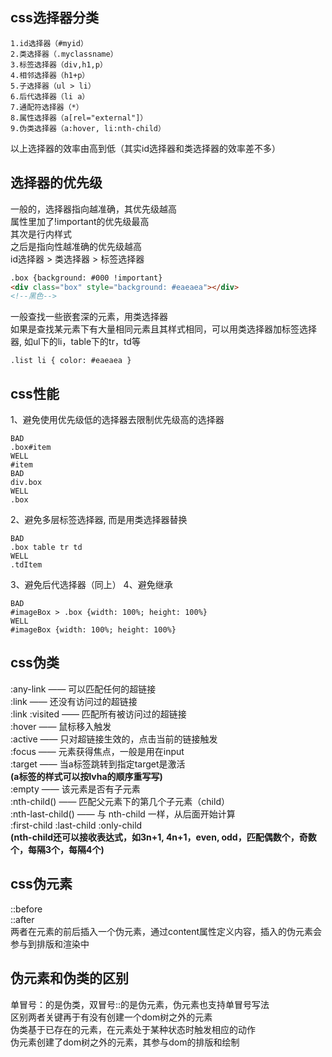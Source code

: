 ## css选择器分类
```
1.id选择器（#myid）
2.类选择器（.myclassname）
3.标签选择器（div,h1,p）
4.相邻选择器（h1+p）
5.子选择器（ul > li）
6.后代选择器（li a）
7.通配符选择器（*）
8.属性选择器（a[rel="external"]）
9.伪类选择器（a:hover, li:nth-child）
```
以上选择器的效率由高到低（其实id选择器和类选择器的效率差不多）
## 选择器的优先级
一般的，选择器指向越准确，其优先级越高\
属性里加了!important的优先级最高\
其次是行内样式\
之后是指向性越准确的优先级越高\
id选择器 > 类选择器 > 标签选择器
```html
.box {background: #000 !important}
<div class="box" style="background: #eaeaea"></div>
<!--黑色-->
```
一般查找一些嵌套深的元素，用类选择器\
如果是查找某元素下有大量相同元素且其样式相同，可以用类选择器加标签选择器, 如ul下的li，table下的tr，td等
```
.list li { color: #eaeaea }
```
## css性能
1、避免使用优先级低的选择器去限制优先级高的选择器
```
BAD
.box#item
WELL
#item
BAD
div.box
WELL
.box
```
2、避免多层标签选择器, 而是用类选择器替换
```
BAD
.box table tr td
WELL
.tdItem
```
3、避免后代选择器（同上）
4、避免继承
```
BAD
#imageBox > .box {width: 100%; height: 100%}
WELL
#imageBox {width: 100%; height: 100%}
```
## css伪类
:any-link —— 可以匹配任何的超链接\
:link —— 还没有访问过的超链接\
:link :visited —— 匹配所有被访问过的超链接\
:hover —— 鼠标移入触发\
:active —— 只对超链接生效的，点击当前的链接触发\
:focus —— 元素获得焦点，一般是用在input\
:target —— 当a标签跳转到指定target是激活\
**(a标签的样式可以按lvha的顺序重写写)**\
:empty —— 该元素是否有子元素\
:nth-child() —— 匹配父元素下的第几个子元素（child）\
:nth-last-child() —— 与 nth-child 一样，从后面开始计算\
:first-child :last-child :only-child\
**(nth-child还可以接收表达式，如3n+1, 4n+1，even, odd，匹配偶数个，奇数个，每隔3个，每隔4个)**
## css伪元素
::before\
::after\
两者在元素的前后插入一个伪元素，通过content属性定义内容，插入的伪元素会参与到排版和渲染中
## 伪元素和伪类的区别
单冒号：的是伪类，双冒号::的是伪元素，伪元素也支持单冒号写法\
区别两者关键再于有没有创建一个dom树之外的元素\
伪类基于已存在的元素，在元素处于某种状态时触发相应的动作\
伪元素创建了dom树之外的元素，其参与dom的排版和绘制

